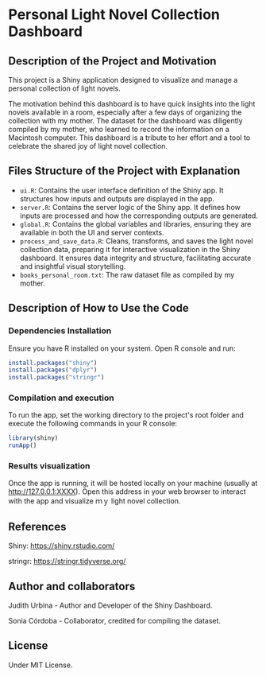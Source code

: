 # Personal Light Novel Collection Dashboard

## Description of the Project and Motivation
This project is a Shiny application designed to visualize and manage a personal collection of light novels.

The motivation behind this dashboard is to have quick insights into the light novels available in a room, especially after a few days of organizing the collection with my mother. The dataset for the dashboard was diligently compiled by my mother, who learned to record the information on a Macintosh computer. This dashboard is a tribute to her effort and a tool to celebrate the shared joy of light novel collection.

## Files Structure of the Project with Explanation

- `ui.R`: Contains the user interface definition of the Shiny app. It structures how inputs and outputs are displayed in the app.
- `server.R`: Contains the server logic of the Shiny app. It defines how inputs are processed and how the corresponding outputs are generated.
- `global.R`: Contains the global variables and libraries, ensuring they are available in both the UI and server contexts.
- `process_and_save_data.R`: Cleans, transforms, and saves the light novel collection data, preparing it for interactive visualization in the Shiny dashboard. It ensures data integrity and structure, facilitating accurate and insightful visual storytelling.
- `books_personal_room.txt`: The raw dataset file as compiled by my mother.

## Description of How to Use the Code

### Dependencies Installation
Ensure you have R installed on your system. Open R console and run:

```R
install.packages("shiny")
install.packages("dplyr")
install.packages("stringr")
```

### Compilation and execution
To run the app, set the working directory to the project's root folder and execute the following commands in your R console:

```R
library(shiny)
runApp()
```

### Results visualization

Once the app is running, it will be hosted locally on your machine (usually at http://127.0.0.1:XXXX). Open this address in your web browser to interact with the app and visualize ｍｙ light novel collection.

## References
Shiny: https://shiny.rstudio.com/

stringr: https://stringr.tidyverse.org/

## Author and collaborators
Judith Urbina - Author and Developer of the Shiny Dashboard.

Sonia Córdoba - Collaborator, credited for compiling the dataset.

## License

Under MIT License.


